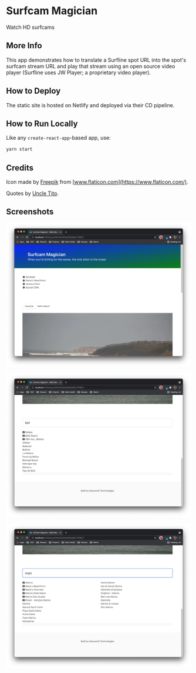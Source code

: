 # Surfcam Magician

Watch HD surfcams

## More Info

This app demonstrates how to translate a Surfline spot URL into the spot's surfcam stream URL and play that stream using an open source video player (Surfline uses JW Player; a proprietary video player).

## How to Deploy

The static site is hosted on Netlify and deployed via their CD pipeline.

## How to Run Locally

Like any `create-react-app`-based app, use:

```sh
yarn start
```

## Credits

Icon made by [Freepik](https://www.flaticon.com/authors/freepik) from [www.flaticon.com](https://www.flaticon.com/).

Quotes by [Uncle Tito](https://rocketpower.fandom.com/wiki/Tito_Makani).

## Screenshots

![magician-favorites](.github/screenshots/magician-favorites.jpg)

![magician-search-1](.github/screenshots/magician-search-1.jpg)

![magician-search-2](.github/screenshots/magician-search-2.jpg)
